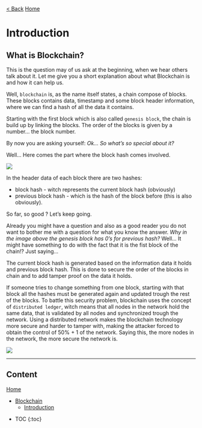 [< Back](./Blockchain.md) [Home](../README.md)

# Introduction

## What is Blockchain?

This is the question may of us ask at the beginning, when we hear others talk about it. Let me give you a short explanation about what Blockchain is and how it can help us.

Well, `blockchain` is, as the name itself states, a chain compose of blocks. These blocks contains data, timestamp and some block header information, where we can find a hash of all the data it contains.

Starting with the first block which is also called `genesis block`, the chain is build up by linking the blocks. The order of the blocks is given by a number… the block number.

By now you are asking yourself:
<em>Ok… So what’s so special about it?</em>

Well… Here comes the part where the block hash comes involved.

<img src="https://miro.medium.com/max/977/1*mNdCyhj2WRSzmgTOVztaUg.png">

In the header data of each block there are two hashes:

-   block hash - witch represents the current block hash (obviously)
-   previous block hash - which is the hash of the block before (this is also obviously).

So far, so good ? Let’s keep going.

Already you might have a question and also as a good reader you do not want to bother me with a question for what you know the answer. <em>Why in the image above the genesis block has 0’s for previous hash?</em> Well… It might have something to do with the fact that it is the fist block of the chain!? Just saying…

The current block hash is generated based on the information data it holds and previous block hash. This is done to secure the order of the blocks in chain and to add tamper proof on the data it holds.

If someone tries to change something from one block, starting with that block all the hashes must be generated again and updated trough the rest of the blocks. To battle this security problem, blockchain uses the concept of `distributed ledger`, witch means that all nodes in the network hold the same data, that is validated by all nodes and synchronized trough the network. Using a distributed network makes the blockchain technology more secure and harder to tamper with, making the attacker forced to obtain the control of 50% + 1 of the network. Saying this, the more nodes in the network, the more secure the network is.

<img src="https://www.seba.swiss/static/9bf6b53dc571b40802e651d90e64675c/54539/seba-the-bridge-figur-1-attack-on-a-blockchain-24092020_2000px.png">

<br>

---

## Content

[Home](../README.md)

-   [Blockchain](./Blockchain.md)
    -   [Introduction](./Introduction.md)

*   TOC
    {:toc}
